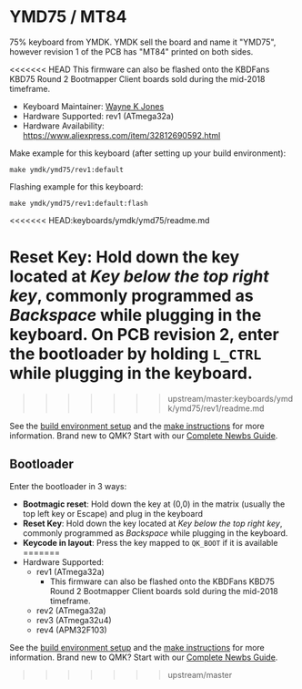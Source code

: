 # YMD75 / MT84

75% keyboard from YMDK. YMDK sell the board and name it "YMD75", however revision 1 of the PCB has "MT84" printed on both sides.

<<<<<<< HEAD
This firmware can also be flashed onto the KBDFans KBD75 Round 2 Bootmapper Client boards sold during the mid-2018 timeframe.

* Keyboard Maintainer: [Wayne K Jones](github.com/WarmCatUK)
* Hardware Supported: rev1 (ATmega32a)
* Hardware Availability: <https://www.aliexpress.com/item/32812690592.html>

Make example for this keyboard (after setting up your build environment):

    make ymdk/ymd75/rev1:default

Flashing example for this keyboard:

    make ymdk/ymd75/rev1:default:flash
<<<<<<< HEAD:keyboards/ymdk/ymd75/readme.md

**Reset Key**: Hold down the key located at *Key below the top right key*, commonly programmed as *Backspace* while plugging in the keyboard. On PCB revision 2, enter the bootloader by holding `L_CTRL` while plugging in the keyboard.
=======
>>>>>>> upstream/master:keyboards/ymdk/ymd75/rev1/readme.md

See the [build environment setup](https://docs.qmk.fm/#/getting_started_build_tools) and the [make instructions](https://docs.qmk.fm/#/getting_started_make_guide) for more information. Brand new to QMK? Start with our [Complete Newbs Guide](https://docs.qmk.fm/#/newbs).

## Bootloader

Enter the bootloader in 3 ways:

* **Bootmagic reset**: Hold down the key at (0,0) in the matrix (usually the top left key or Escape) and plug in the keyboard
* **Reset Key**: Hold down the key located at *Key below the top right key*, commonly programmed as *Backspace* while plugging in the keyboard.
* **Keycode in layout**: Press the key mapped to `QK_BOOT` if it is available
=======
* Hardware Supported:
    - rev1 (ATmega32a)
        - This firmware can also be flashed onto the KBDFans KBD75 Round 2 Bootmapper Client boards sold during the mid-2018 timeframe.
    - rev2 (ATmega32a)
    - rev3 (ATmega32u4)
    - rev4 (APM32F103)

See the [build environment setup](https://docs.qmk.fm/#/getting_started_build_tools) and the [make instructions](https://docs.qmk.fm/#/getting_started_make_guide) for more information. Brand new to QMK? Start with our [Complete Newbs Guide](https://docs.qmk.fm/#/newbs).
>>>>>>> upstream/master

